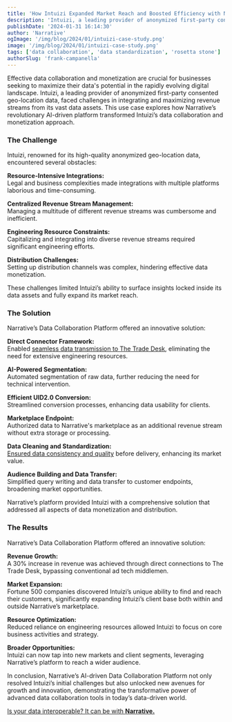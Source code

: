 ```yaml
---
title: 'How Intuizi Expanded Market Reach and Boosted Efficiency with Narrative'
description: 'Intuizi, a leading provider of anonymized first-party consented geo-location data, faced challenges in integrating and maximizing revenue streams from its vast data assets. Narrative streramlined the whole process saving time and money.'
publishDate: '2024-01-31 16:14:30'
author: 'Narrative'
ogImage: '/img/blog/2024/01/intuizi-case-study.png'
image: '/img/blog/2024/01/intuizi-case-study.png'
tags: ['data collaboration', 'data standardization', 'rosetta stone']
authorSlug: 'frank-campanella'
---
```

Effective data collaboration and monetization are crucial for businesses seeking to maximize their data's potential in the rapidly evolving digital landscape. Intuizi, a leading provider of anonymized first-party consented geo-location data, faced challenges in integrating and maximizing revenue streams from its vast data assets. This use case explores how Narrative’s revolutionary AI-driven platform transformed Intuizi’s data collaboration and monetization approach. 

### The Challenge  
Intuizi, renowned for its high-quality anonymized geo-location data, encountered several obstacles:

<b>Resource-Intensive Integrations:</b><br>
Legal and business complexities made integrations with multiple platforms laborious and time-consuming.

<b>Centralized Revenue Stream Management:</b><br>
Managing a multitude of different revenue streams was cumbersome and inefficient.

<b>Engineering Resource Constraints:</b><br>
Capitalizing and integrating into diverse revenue streams required significant engineering efforts.

<b>Distribution Challenges:</b><br>
Setting up distribution channels was complex, hindering effective data monetization.

These challenges limited Intuizi’s ability to surface insights locked inside its data assets and fully expand its market reach.



### The Solution  
Narrative’s Data Collaboration Platform offered an innovative solution:


<b>Direct Connector Framework:</b><br>
Enabled <ins><a href="https://www.narrative.io/blog/the-trade-desk-connector">seamless data transmission to The Trade Desk</a></ins>, eliminating the need for extensive engineering resources.

<b>AI-Powered Segmentation:</b><br>
Automated segmentation of raw data, further reducing the need for technical intervention.

<b>Efficient UID2.0 Conversion:</b><br>
Streamlined conversion processes, enhancing data usability for clients.

<b>Marketplace Endpoint:</b><br>
Authorized data to Narrative's marketplace as an additional revenue stream without extra storage or processing.

<b>Data Cleaning and Standardization:</b><br>
<ins><a href="https://www.narrative.io/blog/seamlessly-acquire-data-with-rosetta-stone">Ensured data consistency and quality</a></ins> before delivery, enhancing its market value.

<b>Audience Building and Data Transfer:</b><br>
Simplified query writing and data transfer to customer endpoints, broadening market opportunities.

Narrative’s platform provided Intuizi with a comprehensive solution that addressed all aspects of data monetization and distribution.

### The Results  
Narrative’s Data Collaboration Platform offered an innovative solution:

<b>Revenue Growth:</b><br>
A 30% increase in revenue was achieved through direct connections to The Trade Desk, bypassing conventional ad tech middlemen.

<b>Market Expansion:</b><br>
Fortune 500 companies discovered Intuizi’s unique ability to find and reach their customers, significantly expanding Intuizi’s client base both within and outside Narrative’s marketplace.

<b>Resource Optimization:</b><br>
Reduced reliance on engineering resources allowed Intuizi to focus on core business activities and strategy.

<b>Broader Opportunities:</b><br>
Intuizi can now tap into new markets and client segments, leveraging Narrative’s platform to reach a wider audience.

In conclusion, Narrative’s AI-driven Data Collaboration Platform not only resolved Intuizi’s initial challenges but also unlocked new avenues for growth and innovation, demonstrating the transformative power of advanced data collaboration tools in today’s data-driven world.


[Is your data interoperable? It can be with <b>Narrative.</b>](/contact)
